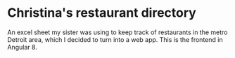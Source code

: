 # Christina's restaurant directory

An excel sheet my sister was using to keep track of restaurants in the metro Detroit area, which I decided to turn into a web app. This is the frontend in Angular 8.